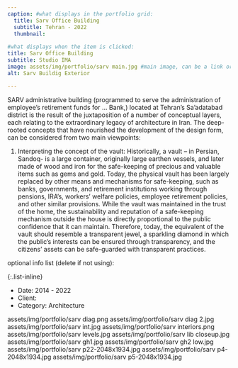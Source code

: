 ```yaml
---
caption: #what displays in the portfolio grid:
  title: Sarv Office Building
  subtitle: Tehran - 2022
  thumbnail: 
  
#what displays when the item is clicked:
title: Sarv Office Building
subtitle: Studio IMA
image: assets/img/portfolio/sarv main.jpg #main image, can be a link or a file in assets/img/portfolio
alt: Sarv Buildig Exterior

---
```

SARV administrative building (programmed to serve the administration of employee’s retirement funds for … Bank,) located at Tehran’s Sa’adatabad district is the result of the juxtaposition of a number of conceptual layers, each relating to the extraordinary legacy of architecture in Iran. The deep-rooted concepts that have nourished the development of the design form, can be considered from two main viewpoints:

1. Interpreting the concept of the vault:
Historically, a vault – in Persian, Sandoq- is a large container, originally large earthen vessels, and later made of wood and iron for the safe-keeping of precious and valuable items such as gems and gold. Today, the physical vault has been largely replaced by other means and mechanisms for safe-keeping, such as banks, governments, and retirement institutions working through pensions, IRA’s, workers’ welfare policies, employee retirement policies, and other similar provisions. While the vault was maintained in the trust of the home, the sustainability and reputation of a safe-keeping mechanism outside the house is directly proportional to the public confidence that it can maintain. Therefore, today, the equivalent of the vault should resemble a transparent jewel, a sparkling diamond in which the public’s interests can be ensured through transparency, and the citizens’ assets can be safe-guarded with transparent practices.

optional info list (delete if not using):

{:.list-inline} 
- Date: 2014 - 2022
- Client: 
- Category: Architecture

assets/img/portfolio/sarv diag.png
assets/img/portfolio/sarv diag 2.jpg
assets/img/portfolio/sarv int.jpg
assets/img/portfolio/sarv interiors.png
assets/img/portfolio/sarv levels.jpg
assets/img/portfolio/sarv lib closeup.jpg
assets/img/portfolio/sarv gh1.jpg
assets/img/portfolio/sarv gh2 low.jpg
assets/img/portfolio/sarv p22-2048x1934.jpg
assets/img/portfolio/sarv p4-2048x1934.jpg
assets/img/portfolio/sarv p5-2048x1934.jpg
